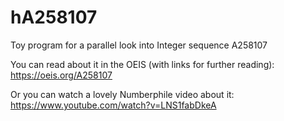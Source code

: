 # hA258107
Toy program for a parallel look into Integer sequence A258107

You can read about it in the OEIS (with links for further reading):
https://oeis.org/A258107

Or you can watch a lovely Numberphile video about it:
https://www.youtube.com/watch?v=LNS1fabDkeA
